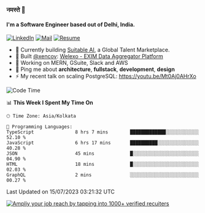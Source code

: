 ### नमस्ते 🙏

#### I'm a Software Engineer based out of Delhi, India.

[![LinkedIn](https://img.shields.io/badge/linkedin-%230077B5.svg)](https://linkedin.com/in/sambhav2612)
[![Mail](https://img.shields.io/badge/gmail-D14836)](mailto:sambhavjain2612@gmail.com)
[![Resume](https://img.shields.io/badge/resume-%23#FFFF00.svg)](https://mega.nz/file/IjA3yaoB#BFfQg1-aKva0piAd_wWs8Hf5dlnYRQ2ZkwtYwNMzBhA)

- 🏢 Currently building [Suitable AI](https://suitable.ai), a Global Talent Marketplace.
- 💅 Built [@xencov](https://github.com/xencov): [Welexo - EXIM Data Aggregator Platform](https://welexo.com)
- 🌱 Working on MERN, GSuite, Slack and AWS
- 💬 Ping me about **architecture**, **fullstack**, **development**, **design**
- ⚡️ My recent talk on scaling PostgreSQL: https://youtu.be/Mt0Aj0AHrXo

<!--START_SECTION:waka-->
![Code Time](http://img.shields.io/badge/Code%20Time-3%2C544%20hrs%2037%20mins-blue)

📊 **This Week I Spent My Time On** 

```text
🕑︎ Time Zone: Asia/Kolkata

💬 Programming Languages: 
TypeScript               8 hrs 7 mins        █████████████░░░░░░░░░░░░   52.10 % 
JavaScript               6 hrs 17 mins       ██████████░░░░░░░░░░░░░░░   40.28 % 
JSON                     45 mins             █░░░░░░░░░░░░░░░░░░░░░░░░   04.90 % 
HTML                     18 mins             █░░░░░░░░░░░░░░░░░░░░░░░░   02.03 % 
GraphQL                  2 mins              ░░░░░░░░░░░░░░░░░░░░░░░░░   00.27 % 
```


 Last Updated on 15/07/2023 03:21:32 UTC
<!--END_SECTION:waka-->

[![Ampliy your job reach by tapping into 1000+ verified recuiters](https://user-images.githubusercontent.com/19583619/212717528-45b497fd-e886-4452-90fe-93829667bd63.png)](https://suitable.ai)

